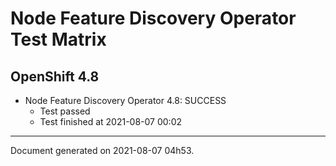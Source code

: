 
Node Feature Discovery Operator Test Matrix
===========================================

OpenShift 4.8
-------------


* Node Feature Discovery Operator 4.8: SUCCESS
  - Test passed
  - Test finished at 2021-08-07 00:02


---
Document generated on 2021-08-07 04h53.
